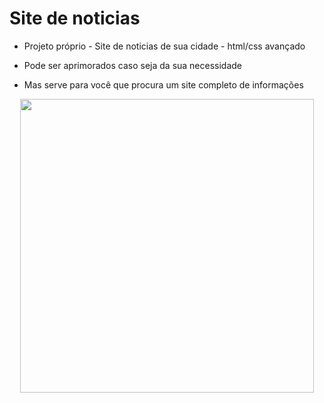 # Site de noticias

- Projeto próprio - Site de noticias de sua cidade - html/css avançado

- Pode ser aprimorados caso seja da sua necessidade

- Mas serve para você que procura um site completo de informações

<p align="center">
  <img width="470" src="/site-noticias-cidades.gif">
</p>

